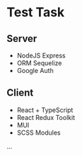 # Test Task

## Server

- NodeJS Express
- ORM Sequelize
- Google Auth

## Client

- React + TypeScript
- React Redux Toolkit
- MUI
- SCSS Modules

...
